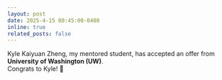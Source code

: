 ```yaml
---
layout: post
date: 2025-4-15 00:45:00-0400
inline: true
related_posts: false
---
```


Kyle Kaiyuan Zheng, my mentored student, has accepted an offer from **University of Washington (UW)**.  
Congrats to Kyle! :cowboy_hat_face:

